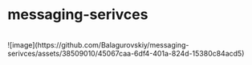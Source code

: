 # messaging-serivces

<br/>
![image](https://github.com/Balagurovskiy/messaging-serivces/assets/38509010/45067caa-6df4-401a-824d-15380c84acd5)



